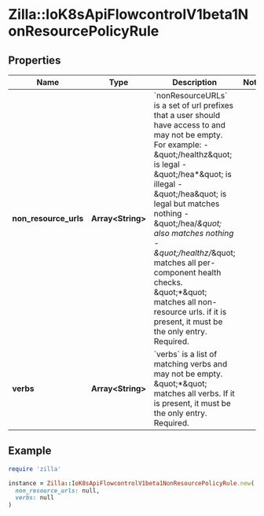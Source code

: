 # Zilla::IoK8sApiFlowcontrolV1beta1NonResourcePolicyRule

## Properties

| Name | Type | Description | Notes |
| ---- | ---- | ----------- | ----- |
| **non_resource_urls** | **Array&lt;String&gt;** | &#x60;nonResourceURLs&#x60; is a set of url prefixes that a user should have access to and may not be empty. For example:   - \&quot;/healthz\&quot; is legal   - \&quot;/hea*\&quot; is illegal   - \&quot;/hea\&quot; is legal but matches nothing   - \&quot;/hea/*\&quot; also matches nothing   - \&quot;/healthz/*\&quot; matches all per-component health checks. \&quot;*\&quot; matches all non-resource urls. if it is present, it must be the only entry. Required. |  |
| **verbs** | **Array&lt;String&gt;** | &#x60;verbs&#x60; is a list of matching verbs and may not be empty. \&quot;*\&quot; matches all verbs. If it is present, it must be the only entry. Required. |  |

## Example

```ruby
require 'zilla'

instance = Zilla::IoK8sApiFlowcontrolV1beta1NonResourcePolicyRule.new(
  non_resource_urls: null,
  verbs: null
)
```

